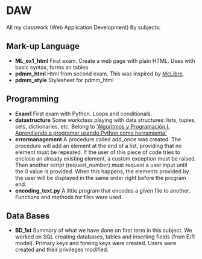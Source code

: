 # DAW
All my classwork (Web Application Development)
By subjects:

## Mark-up Language
* **ML_ex1_html**
First exam. Create a web page with plain HTML. Uses with basic syntax, forms an tables
* **pdmm_html**
Html from second exam. This was inspired by [McLibre](https://www.mclibre.org/consultar/htmlcss/examenes/examenes.html).
* **pdmm_style**
Stylesheet for pdmm_html

## Programming
* **Exam1**
First exam with Python. Loops and conditionals.
* **datastructure**
Some workclass playing with data structures: lists, tuples, sets, dictionaries, etc. Belong to ['Algoritmos y Programación I. Aprendiendo a programar usando Python como herramienta'](https://educacionadistancia.juntadeandalucia.es/centros/granada/pluginfile.php/309652/mod_resource/content/1/Apuntes_Python.pdf)
* **errormanagement**
A procedure called add_once was created. The procedure will add an element at the end of a list, providing that no element must be repeated. If the user of this piece of code tries to enclose an already existing element, a custom exception must be raised. Then another script (request_number) must request a user input until the 0 value is provided. When this happens, the elements provided by the user will be displayed in the same order right before the program end.
* **encoding_text.py**
A little program that encodes a given file to another. Functions and methods for files were used.

## Data Bases
* **BD_1st**
Summary of what we have done on first term in this subject.
We worked on SQL creating databases, tables and inserting fields (from E/R model). Primary keys and foreing keys were created. 
Users were created and their privileges modified.
